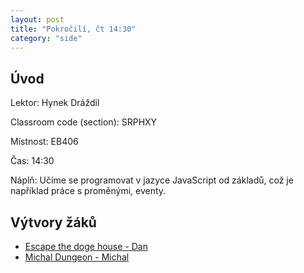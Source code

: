 ```yaml
---
layout: post
title: "Pokročilí, čt 14:30"
category: "side"
---
```


## Úvod

Lektor: Hynek Dráždil

Classroom code (section): SRPHXY

Místnost: EB406

Čas: 14:30

Náplň: Učíme se programovat v jazyce JavaScript od základů, což je například práce s proměnými, eventy.

## Výtvory žáků
- [Escape the doge house - Dan](https://studio.code.org/projects/applab/zZyrSaBj1APe1mRLN3FBv98VIKdoQtHmau_XF1x2W6g)
- [Michal Dungeon - Michal](https://studio.code.org/projects/applab/bKtmDO_uqRaJaFQHspc_Ezg1JkgedXqy_xy46oOgtGQ)
  
